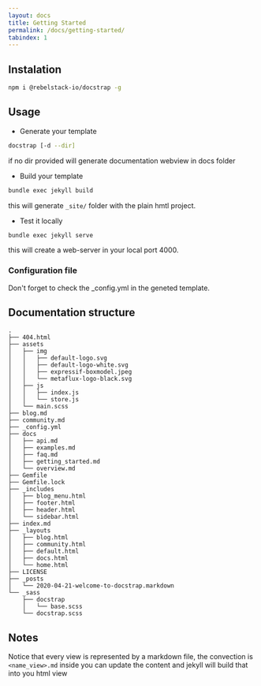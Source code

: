 ```yaml
---
layout: docs
title: Getting Started
permalink: /docs/getting-started/
tabindex: 1
---
```


## Instalation
```bash
npm i @rebelstack-io/docstrap -g
```

## Usage
- Generate your template
```bash
docstrap [-d --dir]
```
if no dir provided will generate documentation webview in docs folder

- Build your template
```bash
bundle exec jekyll build
```
this will generate ```_site/``` folder with the plain hmtl project.

- Test it locally
```bash
bundle exec jekyll serve
```
this will create a web-server in your local port 4000.

### Configuration file
Don't forget to check the _config.yml in the geneted template.

## Documentation structure
```
.
├── 404.html
├── assets
│   ├── img
│   │   ├── default-logo.svg
│   │   ├── default-logo-white.svg
│   │   ├── expressif-boxmodel.jpeg
│   │   └── metaflux-logo-black.svg
│   ├── js
│   │   ├── index.js
│   │   └── store.js
│   └── main.scss
├── blog.md
├── community.md
├── _config.yml
├── docs
│   ├── api.md
│   ├── examples.md
│   ├── faq.md
│   ├── getting_started.md
│   └── overview.md
├── Gemfile
├── Gemfile.lock
├── _includes
│   ├── blog_menu.html
│   ├── footer.html
│   ├── header.html
│   └── sidebar.html
├── index.md
├── _layouts
│   ├── blog.html
│   ├── community.html
│   ├── default.html
│   ├── docs.html
│   └── home.html
├── LICENSE
├── _posts
│   └── 2020-04-21-welcome-to-docstrap.markdown
└── _sass
    ├── docstrap
    │   └── base.scss
    └── docstrap.scss
```

## Notes
Notice that every view is represented by a markdown file, the convection is ```<name_view>.md``` inside you can update the content and jekyll will build that into you html view
